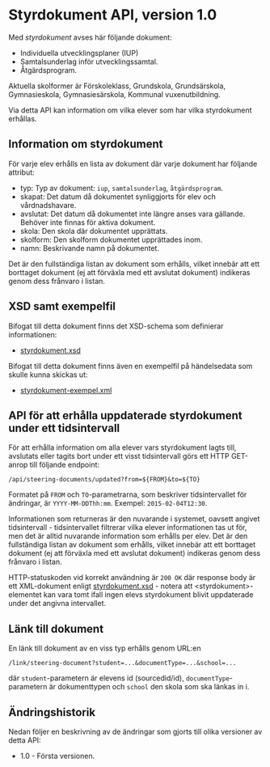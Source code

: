 Styrdokument API, version 1.0
=============================
Med _styrdokument_ avses här följande dokument:

- Individuella utvecklingsplaner (IUP)
- Samtalsunderlag inför utvecklingssamtal.
- Åtgärdsprogram.

Aktuella skolformer är Förskoleklass, Grundskola, Grundsärskola, Gymnasieskola, Gymnasiesärskola, Kommunal vuxenutbildning.

Via detta API kan information om vilka elever som har vilka styrdokument erhållas.

Information om styrdokument
---------------------------
För varje elev erhålls en lista av dokument där varje dokument har följande attribut:

- typ: Typ av dokument: `iup`, `samtalsunderlag`, `åtgärdsprogram`.
- skapat: Det datum då dokumentet synliggjorts för elev och vårdnadshavare.
- avslutat: Det datum då dokumentet inte längre anses vara gällande. Behöver inte finnas för aktiva dokument.
- skola: Den skola där dokumentet upprättats.
- skolform: Den skolform dokumentet upprättades inom.
- namn: Beskrivande namn på dokumentet.

Det är den fullständiga listan av dokument som erhålls, vilket innebär att ett borttaget dokument (ej att förväxla med ett avslutat dokument) indikeras genom dess frånvaro i listan.

XSD samt exempelfil
-------------------
Bifogat till detta dokument finns det XSD-schema som definierar informationen:
- [styrdokument.xsd](styrdokument.xsd)

Bifogat till detta dokument finns även en exempelfil på händelsedata som skulle kunna skickas ut:
- [styrdokument-exempel.xml](styrdokument-exempel.xml)

API för att erhålla uppdaterade styrdokument under ett tidsintervall
--------------------------------------------------------------------
För att erhålla information om alla elever vars styrdokument lagts till, avslutats eller tagits bort under ett visst tidsintervall görs ett HTTP GET-anrop till följande endpoint:

    /api/steering-documents/updated?from=${FROM}&to=${TO}

Formatet på `FROM` och `TO`-parametrarna, som beskriver tidsintervallet för ändringar, är `YYYY-MM-DDThh:mm`. Exempel: `2015-02-04T12:30`.

Informationen som returneras är den nuvarande i systemet, oavsett angivet tidsintervall - tidsintervallet filtrerar vilka elever informationen tas ut för, men det är alltid nuvarande information som erhålls per elev. Det är den fullständiga listan av dokument som erhålls, vilket innebär att ett borttaget dokument (ej att förväxla med ett avslutat dokument) indikeras genom dess frånvaro i listan.

HTTP-statuskoden vid korrekt användning är `200 OK` där response body är ett XML-dokument enligt [styrdokument.xsd](styrdokument.xsd) - notera att &lt;styrdokument&gt;-elementet kan vara tomt ifall ingen elevs styrdokument blivit uppdaterade under det angivna intervallet.

Länk till dokument
------------------
En länk till dokument av en viss typ erhålls genom URL:en

    /link/steering-document?student=...&documentType=...&school=...

där `student`-parametern är elevens id (sourcedid/id), `documentType`-parametern är dokumenttypen och `school` den skola som ska länkas in i.

Ändringshistorik
----------------
Nedan följer en beskrivning av de ändringar som gjorts till olika versioner av detta API:
- 1.0 - Första versionen.
 

